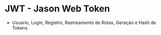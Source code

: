 # JWT - Jason Web Token

 - Usuario, Login, Registro, Rastreamento de Rotas, Geração e Hash de Tokens.
